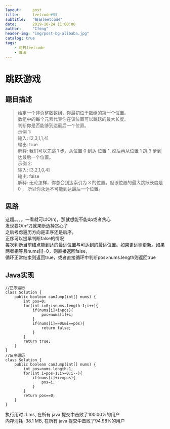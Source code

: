 ```yaml
---
layout:     post
title:      leetcode#55
subtitle:   "每日leetcode"
date:       2019-10-24 11:00:00
author:     "Cfeng"
header-img: "img/post-bg-alibaba.jpg"
catalog: true
tags:
    - 每日leetcode
    - 算法
---
```

# 跳跃游戏
## 题目描述
> 给定一个非负整数数组，你最初位于数组的第一个位置。   
> 数组中的每个元素代表你在该位置可以跳跃的最大长度。   
> 判断你是否能够到达最后一个位置。  
> 示例 1:            
> 输入: [2,3,1,1,4]   
> 输出: true    
> 解释: 我们可以先跳 1 步，从位置 0 到达 位置 1, 然后再从位置 1 跳 3 步到达最后一个位置。    
> 示例 2:    
> 输入: [3,2,1,0,4]   
> 输出: false     
> 解释: 无论怎样，你总会到达索引为 3 的位置。但该位置的最大跳跃长度是 0 ， 所以你永远不可能到达最后一个位置。    

            
## 思路
这题。。。。一看就可以O(n)，那就想能不能dp或者贪心     
发现要O(n^2)就果断选择贪心了      
之后考虑遍历方向是正序还是后序，   
正序可以提早判断false的情况   
每次判断当前结点能到达的最远位置与可达到的最远位置。如果更远则更新。如果两者相等且nums[i]=0，则直接返回false，   
循环正常结束则返回true，或者直接循环中判断pos>nums.length则返回true     
  
## Java实现     
```   
//正序遍历
class Solution {
    public boolean canJump(int[] nums) {
        int pos=0;
        for(int i=0;i<nums.length-1;i++){
            if(nums[i]+i>pos){
                pos=nums[i]+i;
            }
            if(nums[i]==0&&i==pos){
                return false;
            }
        }
        return true;
    }
}
//反序遍历
class Solution {
    public boolean canJump(int[] nums) {
        int pos=nums.length-1;
        for(int i=pos-1;i>=0;i--){
            if(nums[i]+i>=pos){
                pos=i;
            }
        }
        return pos==0;
    }
}
```       
    
执行用时 :1 ms, 在所有 java 提交中击败了100.00%的用户     
内存消耗 :38.1 MB, 在所有 java 提交中击败了94.98%的用户                                